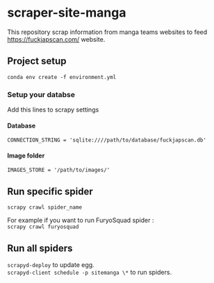 # scraper-site-manga
This repository scrap information from manga teams websites to feed https://fuckjapscan.com/ website.

## Project setup
`conda env create -f environment.yml`

### Setup your databse
Add this lines to scrapy settings
#### Database
`CONNECTION_STRING = 'sqlite:////path/to/database/fuckjapscan.db'`
#### Image folder
`IMAGES_STORE = '/path/to/images/'`

## Run specific spider
`scrapy crawl spider_name`

For example if you want to run FuryoSquad spider :<br>
`scrapy crawl furyosquad`

## Run all spiders
`scrapyd-deploy` to update egg.<br>
`scrapyd-client schedule -p sitemanga \*` to run spiders.
